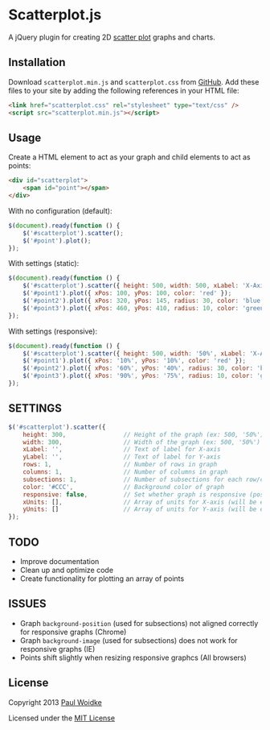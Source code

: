 # Scatterplot.js

A jQuery plugin for creating 2D [scatter plot](http://en.wikipedia.org/wiki/Scatter_plot) graphs and charts.


## Installation

Download `scatterplot.min.js` and `scatterplot.css` from [GitHub](https://github.com/pwoidke/Scatterplot-js). Add these files to your site by adding the following references in your HTML file:

```html
<link href="scatterplot.css" rel="stylesheet" type="text/css" />
<script src="scatterplot.min.js"></script>
```


## Usage

Create a HTML element to act as your graph and child elements to act as points:

```html
<div id="scatterplot">
    <span id="point"></span>
</div>
```


With no configuration (default):

```javascript
$(document).ready(function () {
    $('#scatterplot').scatter();
    $('#point').plot();
});
```


With settings (static):

```javascript
$(document).ready(function () {
    $('#scatterplot').scatter({ height: 500, width: 500, xLabel: 'X-Axis Label', yLabel: 'Y-Axis Label', rows: 4, columns: 5, subsections: 4 });
    $('#point1').plot({ xPos: 100, yPos: 100, color: 'red' });
    $('#point2').plot({ xPos: 320, yPos: 145, radius: 30, color: 'blue' });
    $('#point3').plot({ xPos: 460, yPos: 410, radius: 10, color: 'green' });
});
```


With settings (responsive):

```javascript
$(document).ready(function () {
    $('#scatterplot').scatter({ height: 500, width: '50%', xLabel: 'X-Axis Label', yLabel: 'Y-Axis Label', rows: 5, columns: 5, subsections: 5, responsive: true, xUnits: ["0%", "20%", "40%", "60%", "80%", "100%"], yUnits: [0, 10, 20, 30, 40, 50] });
    $('#point1').plot({ xPos: '10%', yPos: '10%', color: 'red' });
    $('#point2').plot({ xPos: '60%', yPos: '40%', radius: 30, color: 'blue' });
    $('#point3').plot({ xPos: '90%', yPos: '75%', radius: 10, color: 'green' });
});
```


## SETTINGS

```javascript
$('#scatterplot').scatter({
    height: 300,                // Height of the graph (ex: 500, '50%')
    width: 300,                 // Width of the graph (ex: 500, '50%')
    xLabel: '',                 // Text of label for X-axis
    yLabel: '',                 // Text of label for Y-axis
    rows: 1,                    // Number of rows in graph
    columns: 1,                 // Number of columns in graph
    subsections: 1,             // Number of subsections for each row/column
    color: '#CCC',              // Background color of graph
    responsive: false,          // Set whether graph is responsive (position of labels, units, lines, points set to percentages)
    xUnits: [],                 // Array of units for X-axis (will be evenly spaced from bottom-left corner to bottom-right corner) (ex: ["0%", "20%", "40%", "60%", "80%", "100%"], [0, 10, 20, 30, 40, 50])
    yUnits: []                  // Array of units for Y-axis (will be evenly spaced from bottom-left corner to bottom-right corner) (ex: ["0%", "20%", "40%", "60%", "80%", "100%"], [0, 10, 20, 30, 40, 50])
});
```


## TODO

- Improve documentation
- Clean up and optimize code
- Create functionality for plotting an array of points


## ISSUES

- Graph `background-position` (used for subsections) not aligned correctly for responsive graphs (Chrome)
- Graph `background-image` (used for subsections) does not work for responsive graphs (IE)
- Points shift slightly when resizing responsive graphcs (All browsers)


## License

Copyright 2013
[Paul Woidke](http://paulwoidke.com)

Licensed under the [MIT License](http://opensource.org/licenses/MIT)

